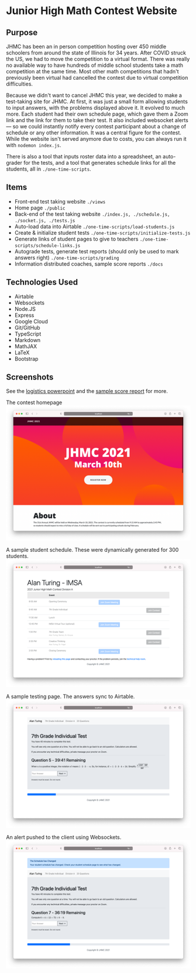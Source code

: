 # Junior High Math Contest Website

## Purpose
JHMC has been an in person competition hosting over 450 middle schoolers from around the state of Illinois for 34 years. After COVID struck the US, we had to move the competition to a virtual format. There was really no available way to have hundreds of middle school students take a math competition at the same time. Most other math competitions that hadn't previously been virtual had cancelled the contest due to virtual competition difficulties.

Because we didn't want to cancel JHMC this year, we decided to make a test-taking site for JHMC. At first, it was just a small form allowing students to input answers, with the problems displayed above it. It evolved to much more. Each student had their own schedule page, which gave them a Zoom link and the link for them to take their test. It also included websocket alerts — so we could instantly notify every contest participant about a change of schedule or any other information. It was a central figure for the contest. While the website isn't served anymore due to costs, you can always run it with `nodemon index.js`.

There is also a tool that inputs roster data into a spreadsheet, an auto-grader for the tests, and a tool that generates schedule links for all the students, all in `./one-time-scripts`.

## Items
* Front-end test taking website `./views`
* Home page `./public`
* Back-end of the test taking website `./index.js, ./schedule.js, ./socket.js, ./tests.js`
* Auto-load data into Airtable `./one-time-scripts/load-students.js`
* Create & initialize student tests `./one-time-scripts/initialize-tests.js`
* Generate links of student pages to give to teachers `./one-time-scripts/schedule-links.js`
* Autograde tests, generate test reports (should only be used to mark answers right) `./one-time-scripts/grading`
* Information distributed coaches, sample score reports `./docs`

## Technologies Used
* Airtable
* Websockets
* Node.JS
* Express
* Google Cloud
* Git/GitHub
* TypeScript
* Markdown
* MathJAX
* LaTeX
* Bootstrap

## Screenshots
See the [logistics powerpoint](https://github.com/thewindsofwinter/JHMC-scripts/blob/master/docs/JHMC%20Information%20Session.pdf) and the [sample score report](https://github.com/thewindsofwinter/JHMC-scripts/blob/master/docs/Sample%20Score%20Report.pdf) for more.

The contest homepage
![Homepage](./assets/homepage.png)

A sample student schedule. These were dynamically generated for 300 students.
![Schedule](./assets/schedule.png)

A sample testing page. The answers sync to Airtable.
![Test](./assets/test.png)

An alert pushed to the client using Websockets. 
![Alert](./assets/alert.png)
